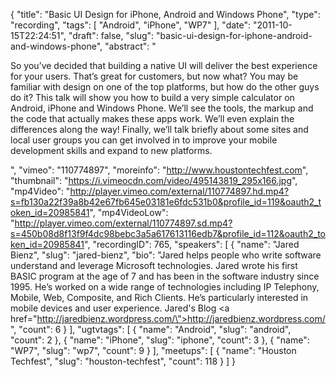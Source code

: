 {
  "title": "Basic UI Design for iPhone, Android and Windows Phone",
  "type": "recording",
  "tags": [
    "Android",
    "iPhone",
    "WP7"
  ],
  "date": "2011-10-15T22:24:51",
  "draft": false,
  "slug": "basic-ui-design-for-iphone-android-and-windows-phone",
  "abstract": "<p>So you&rsquo;ve decided that building a native UI will deliver the best experience for your users. That&rsquo;s great for customers, but now what? You may be familiar with design on one of the top platforms, but how do the other guys do it? This talk will show you how to build a very simple calculator on Android, iPhone and Windows Phone. We&rsquo;ll see the tools, the markup and the code that actually makes these apps work. We&rsquo;ll even explain the differences along the way! Finally, we&rsquo;ll talk briefly about some sites and local user groups you can get involved in to improve your mobile development skills and expand to new platforms.</p>",
  "vimeo": "110774897",
  "moreinfo": "http://www.houstontechfest.com",
  "thumbnail": "https://i.vimeocdn.com/video/495143819_295x166.jpg",
  "mp4Video": "http://player.vimeo.com/external/110774897.hd.mp4?s=fb130a22f39a8b42e67fb645e03181e6fdc531b0&profile_id=119&oauth2_token_id=20985841",
  "mp4VideoLow": "http://player.vimeo.com/external/110774897.sd.mp4?s=450b08d8f13f9f4dc98bebc3a5a617613116edb7&profile_id=112&oauth2_token_id=20985841",
  "recordingID": 765,
  "speakers": [
    {
      "name": "Jared Bienz",
      "slug": "jared-bienz",
      "bio": "Jared helps people who write software understand and leverage Microsoft technologies. Jared wrote his first BASIC program at the age of 7 and has been in the software industry since 1995. He’s worked on a wide range of technologies including IP Telephony, Mobile, Web, Composite, and Rich Clients. He’s particularly interested in mobile devices and user experience. Jared's Blog <a href=\"http://jaredbienz.wordpress.com/\">http://jaredbienz.wordpress.com/</a>",
      "count": 6
    }
  ],
  "ugtvtags": [
    {
      "name": "Android",
      "slug": "android",
      "count": 2
    },
    {
      "name": "iPhone",
      "slug": "iphone",
      "count": 3
    },
    {
      "name": "WP7",
      "slug": "wp7",
      "count": 9
    }
  ],
  "meetups": [
    {
      "name": "Houston Techfest",
      "slug": "houston-techfest",
      "count": 118
    }
  ]
}